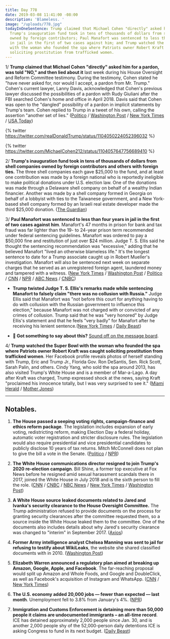 ```yaml
---
title: Day 778
date: 2019-03-08 11:41:00 -08:00
description: 'Blameless. '
image: "/uploads/778.jpg"
todayInOneSentence: Trump claimed that Michael Cohen "directly" asked him for a pardon;
  Trump's inauguration fund took in tens of thousands of dollars from shell companies
  owned by foreign contributors; Paul Manafort was sentenced to less than four years
  in jail in the first of two cases against him; and Trump watched the Super Bowl
  with the woman who founded the spa where Patriots owner Robert Kraft was caught
  soliciting prostitution from trafficked women.
---
```


1/ **Trump claimed that Michael Cohen "directly" asked him for a pardon, was told "NO," and then lied about it** last week during his House Oversight and Reform Committee testimony. During the testimony, Cohen stated he "have never asked for, nor would I accept, a pardon from Mr. Trump." Cohen's current lawyer, Lanny Davis, acknowledged that Cohen's previous lawyer discussed the possibilities of a pardon with Rudy Giuliani after the FBI searched Cohen's home and office in April 2018. Davis said that Cohen was open to the "dangled" possibility of a pardon in implicit statements by Trump's team. Cohen replied to Trump in a tweet of his own, calling the assertion "another set of lies." ([Politico](https://www.politico.com/story/2019/03/08/trump-cohen-pardon-1213081) / [Washington Post](https://www.washingtonpost.com/politics/trump-says-cohen-directly-asked-him-for-a-pardon-a-claim-cohen-calls-a-lie/2019/03/08/3b1bf02a-41bc-11e9-9361-301ffb5bd5e6_story.html) / [New York Times](https://www.nytimes.com/2019/03/08/us/politics/cohen-pardon.html) / [USA Today](https://www.usatoday.com/story/news/politics/2019/03/08/trump-and-michael-cohen-call-each-other-liars-over-pardon-request/3104798002/))

{% twitter https://twitter.com/realDonaldTrump/status/1104050224052396032 %}

{% twitter https://twitter.com/MichaelCohen212/status/1104057647756689410 %}

2/ **Trump's inauguration fund took in tens of thousands of dollars from shell companies owned by foreign contributors and others with foreign ties.** The three shell companies each gave $25,000 to the fund, and at least one contribution was made by a foreign national who is reportedly ineligible to make political donations under U.S. election law. One of the donations was made through a Delaware shell company on behalf of a wealthy Indian financier. Another was made by a shell company formed in Georgia on behalf of a lobbyist with ties to the Taiwanese government, and a New York-based shell company formed by an Israeli real estate developer made the third $25,000 donation. ([The Guardian](https://www.theguardian.com/world/2019/mar/08/trump-inauguration-money-shell-companies-revealed))

3/ **Paul Manafort was sentenced to less than four years in jail in the first of two cases against him**. Manafort's 47 months in prison for bank and tax fraud was far lighter than the 19- to 24-year prison term recommended under federal sentencing guidelines. Manafort was ordered to pay a $50,000 fine and restitution of just over $24 million. Judge T. S. Ellis said he thought the sentencing recommendation was "excessive," adding that he believed Manafort "lived an otherwise blameless life." It's the longest sentence to date for a Trump associate caught up in Robert Mueller's investigation. Manafort will also be sentenced next week on separate charges that he served as an unregistered foreign agent, laundered money and tampered with a witness. ([New York Times](https://www.nytimes.com/2019/03/07/us/politics/paul-manafort-sentencing.html) / [Washington Post](https://www.washingtonpost.com/local/public-safety/paul-manafort-sentencing/2019/03/07/77f527b2-3e94-11e9-9361-301ffb5bd5e6_story.html) / [Politico](https://www.politico.com/story/2019/03/07/manafort-gets-47-months-in-prison-for-financial-fraud-1210786) / [CNN](https://www.cnn.com/2019/03/07/politics/paul-manafort-sentencing-virginia-case-russia-investigation/index.html) / [NPR](https://www.npr.org/2019/03/07/701045248/paul-manafort-former-trump-campaign-chairman-sentenced-to-just-under-4-years) / [ABC News](https://abcnews.go.com/Politics/paul-manafort-president-donald-trumps-campaign-chairman-faces/story?id=61506579) / [CNBC](https://www.cnbc.com/2019/03/07/ex-trump-campaign-chief-paul-manafort-sentenced-to-47-months-for-fraud-in-mueller-case.html))

* **Trump twisted Judge T. S. Ellis's remarks made while sentencing Manafort to falsely claim "there was no collusion with Russia."** Judge Ellis said that Manafort was "not before this court for anything having to do with collusion with the Russian government to influence this election," because Manafort was not charged with or convicted of any crimes of collusion. Trump said that he was "very honored" by Judge Ellis's statement and that he feels "very badly" for Manafort after he receiving his lenient sentence.([New York Times](https://www.nytimes.com/2019/03/08/us/politics/trump-manafort-judge-russia.html) / [Daily Beast](https://www.thedailybeast.com/trump-i-feel-very-badly-for-paul-manafort))

* **💬 Got something to say about this?** [Sound off on the message board](https://talk.whatthefuckjusthappenedtoday.com/t/day-777/4466).

4/ **Trump watched the Super Bowl with the woman who founded the spa where Patriots owner Robert Kraft was caught soliciting prostitution from trafficked women**. Her Facebook profile reveals photos of herself standing with Trump, Eric and Trump Jr., Florida Gov. Ron DeSantis, Sen. Rick Scott, Sarah Palin, and others. Cindy Yang, who sold the spa around 2013, has also visited Trump's White House and is a member of Mar-a-Lago. A day after Kraft was charged, Trump expressed shock at the news, saying Kraft "proclaimed his innocence totally, but I was very surprised to see it." ([Miami Herald](https://www.miamiherald.com/news/politics-government/article227186429.html) / [Mother Jones](https://www.motherjones.com/politics/2019/03/trump-cindy-yang-robert-kraft-republicans/))

---

## Notables.

1. **The House passed a seeping voting rights, campaign-finance and ethics reform package**. The legislation includes expansion of early voting, redistricting reform, making Election Day a federal holiday, automatic voter registration and stricter disclosure rules. The legislation would also require presidential and vice presidential candidates to publicly disclose 10 years of tax returns. Mitch McConnell does not plan to give the bill a vote in the Senate. ([Politico](https://www.politico.com/story/2019/03/08/house-passes-sweeping-election-reform-bill-1212693) / [NPR](https://www.npr.org/2019/03/08/701455283/house-passes-extensive-election-and-campaign-finance-overhaul-bill))

2. **The White House communications director resigned to join Trump's 2020 re-election campaign**. Bill Shine, a former top executive at Fox News before he resigned amid sexual harassment scandals there in 2017, joined the White House in July 2018 and is the sixth person to fill the role. ([CNN](https://www.cnn.com/2019/03/08/politics/bill-shine-white-house-communications/index.html) / [CNBC](https://www.cnbc.com/2019/03/08/bill-shine-resigns-from-the-white-house-to-advise-trumps-2020-campaign.html) / [NBC News](https://www.nbcnews.com/politics/donald-trump/bill-shine-resigns-white-house-communications-director-will-advise-trump-n981021) / [New York Times](https://www.nytimes.com/2019/03/08/us/politics/bill-shine-resigns.html) / [Washington Post](https://www.washingtonpost.com/politics/bill-shine-abruptly-resigns-as-white-house-communications-chief/2019/03/08/71d3a8aa-41c2-11e9-a0d3-1210e58a94cf_story.html))

3. **A White House source leaked documents related to Jared and Ivanka's security clearance to the House Oversight Committee.** The Trump administration refused to provide documents on the process for granting security clearances after the committee requested them, so a source inside the White House leaked them to the committee. One of the documents also includes details about why Jared's security clearance was changed to "interim" in September 2017. ([Axios](https://www.axios.com/jared-kushner-ivanka-trump-security-clearance-leak-0a312b92-4a2d-4a70-a7fa-7fb7980d5305.html))

4. **Former Army intelligence analyst Chelsea Manning was sent to jail for refusing to testify about WikiLeaks**, the website she shared classified documents with in 2010. ([Washington Post](https://www.washingtonpost.com/local/public-safety/chelsea-manning-sent-to-jail-for-refusing-to-testify-in-wikileaks-case/2019/03/08/ecb9eda8-41b4-11e9-9361-301ffb5bd5e6_story.html))

5. **Elizabeth Warren announced a regulatory plan aimed at breaking up Amazon, Google, Apple, and Facebook**. The far-reaching proposal would split up Amazon and Whole Foods, and Google and DoubleClick, as well as Facebook's acquisition of Instagram and WhatsApp. ([CNN](https://www.cnn.com/2019/03/08/politics/elizabeth-warren-amazon-google-facebook/index.html) / [New York Times](https://www.nytimes.com/2019/03/08/us/politics/elizabeth-warren-amazon.html))

6. **The U.S. economy added 20,000 jobs — fewer than expected — last month**. Unemployment fell to 3.8% from January's 4%. ([NPR](https://www.npr.org/2019/03/08/701448301/u-s-economy-loses-steam-adding-only-20-000-jobs-last-month))

7. **Immigration and Customs Enforcement is detaining more than 50,000 people it claims are undocumented immigrants – an all-time record**. ICE has detained approximately 2,000 people since Jan. 30, and is another 2,000 people shy of the 52,000-person daily detentions ICE is asking Congress to fund in its next budget. ([Daily Beast](https://www.thedailybeast.com/ice-is-detaining-50000-people-a-new-all-time-high))